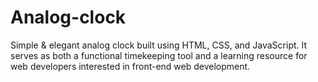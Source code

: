 # Analog-clock
Simple &amp; elegant analog clock built using HTML, CSS, and JavaScript. It serves as both a functional timekeeping tool and a learning resource for web developers interested in front-end web development.
